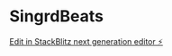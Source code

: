 # SingrdBeats

[Edit in StackBlitz next generation editor ⚡️](https://stackblitz.com/~/github.com/Kastemklaine/SingrdBeats)